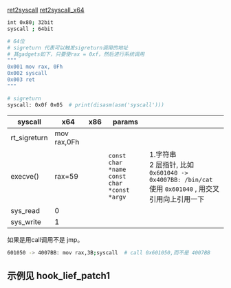 [ret2syscall](https://syscalls.w3challs.com/?arch=x86)
[ret2syscall_x64](https://syscalls.w3challs.com/?arch=x86_64)

```sh
int 0x80; 32bit
syscall ; 64bit
```

```bash
# 64位
# sigreturn 代表可以触发sigreturn调用的地址
# 其gadgets如下，只要使rax = 0xf，然后进行系统调用
"""
0x001 mov rax, 0Fh
0x002 syscall
0x003 ret
"""

# sigreturn
syscall: 0x0f 0x05  # print(disasm(asm('syscall')))
```

| syscall      | x64         | x86 | params                                           |                                                                                                                         |
| ------------ | ----------- | --- | ------------------------------------------------ | ----------------------------------------------------------------------------------------------------------------------- |
| rt_sigreturn | mov rax,0Fh |     |                                                  |                                                                                                                         |
| execve()     | rax=59      |     | `const char *name`<br> `const char *const *argv` | 1.字符串 <br> 2 层指针, 比如 `0x601040 -> 0x4007BB: /bin/cat` 使用 `0x601040` , 用交叉引用向上引用一下 |
| sys_read     | 0           |     |                                                  |                                                                                                                         |
| sys_write    | 1           |     |                                                  |                                                                                                                         |

如果是用call调用不是 jmp。
```sh
601050 -> 4007BB: mov rax,3B;syscall  # call 0x601050,而不是 4007BB
```

## 示例见 hook_lief_patch1
